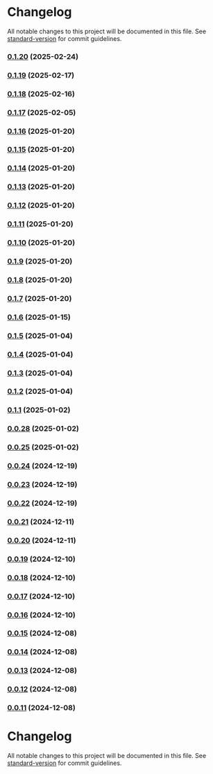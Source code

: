 # Changelog

All notable changes to this project will be documented in this file. See [standard-version](https://github.com/conventional-changelog/standard-version) for commit guidelines.

### [0.1.20](https://github.com/VIIgit/awesome-charts/compare/v0.0.50...v0.1.20) (2025-02-24)

### [0.1.19](https://github.com/VIIgit/awesome-charts/compare/v0.0.49...v0.1.19) (2025-02-17)

### [0.1.18](https://github.com/VIIgit/awesome-charts/compare/v0.0.48...v0.1.18) (2025-02-16)

### [0.1.17](https://github.com/VIIgit/awesome-charts/compare/v0.0.47...v0.1.17) (2025-02-05)

### [0.1.16](https://github.com/VIIgit/awesome-charts/compare/v0.0.46...v0.1.16) (2025-01-20)

### [0.1.15](https://github.com/VIIgit/awesome-charts/compare/v0.0.45...v0.1.15) (2025-01-20)

### [0.1.14](https://github.com/VIIgit/awesome-charts/compare/v0.0.44...v0.1.14) (2025-01-20)

### [0.1.13](https://github.com/VIIgit/awesome-charts/compare/v0.0.43...v0.1.13) (2025-01-20)

### [0.1.12](https://github.com/VIIgit/awesome-charts/compare/v0.0.42...v0.1.12) (2025-01-20)

### [0.1.11](https://github.com/VIIgit/awesome-charts/compare/v0.0.41...v0.1.11) (2025-01-20)

### [0.1.10](https://github.com/VIIgit/awesome-charts/compare/v0.0.40...v0.1.10) (2025-01-20)

### [0.1.9](https://github.com/VIIgit/awesome-charts/compare/v0.0.39...v0.1.9) (2025-01-20)

### [0.1.8](https://github.com/VIIgit/awesome-charts/compare/v0.0.38...v0.1.8) (2025-01-20)

### [0.1.7](https://github.com/VIIgit/awesome-charts/compare/v0.0.37...v0.1.7) (2025-01-20)

### [0.1.6](https://github.com/VIIgit/awesome-charts/compare/v0.0.36...v0.1.6) (2025-01-15)

### [0.1.5](https://github.com/VIIgit/awesome-charts/compare/v0.0.35...v0.1.5) (2025-01-04)

### [0.1.4](https://github.com/VIIgit/awesome-charts/compare/v0.0.34...v0.1.4) (2025-01-04)

### [0.1.3](https://github.com/VIIgit/awesome-charts/compare/v0.0.33...v0.1.3) (2025-01-04)

### [0.1.2](https://github.com/VIIgit/awesome-charts/compare/v0.0.32...v0.1.2) (2025-01-04)

### [0.1.1](https://github.com/VIIgit/awesome-charts/compare/v0.0.31...v0.1.1) (2025-01-02)

### [0.0.28](https://github.com/VIIgit/awesome-charts/compare/v0.0.29...v0.0.28) (2025-01-02)

### [0.0.25](https://github.com/VIIgit/awesome-charts/compare/v0.0.20...v0.0.25) (2025-01-02)

### [0.0.24](https://github.com/VIIgit/awesome-charts/compare/v0.0.23...v0.0.24) (2024-12-19)

### [0.0.23](https://github.com/VIIgit/awesome-charts/compare/v0.0.18...v0.0.23) (2024-12-19)

### [0.0.22](https://github.com/VIIgit/awesome-charts/compare/v0.0.17...v0.0.22) (2024-12-19)

### [0.0.21](https://github.com/VIIgit/awesome-charts/compare/v0.0.20...v0.0.21) (2024-12-11)

### [0.0.20](https://github.com/VIIgit/awesome-charts/compare/v0.0.16...v0.0.20) (2024-12-11)

### [0.0.19](https://github.com/VIIgit/awesome-charts/compare/v0.0.15...v0.0.19) (2024-12-10)

### [0.0.18](https://github.com/VIIgit/awesome-charts/compare/v0.0.17...v0.0.18) (2024-12-10)

### [0.0.17](https://github.com/VIIgit/awesome-charts/compare/v0.0.16...v0.0.17) (2024-12-10)

### [0.0.16](https://github.com/VIIgit/awesome-charts/compare/v0.0.15...v0.0.16) (2024-12-10)

### [0.0.15](https://github.com/VIIgit/awesome-charts/compare/v0.0.14...v0.0.15) (2024-12-08)

### [0.0.14](https://github.com/VIIgit/awesome-charts/compare/v0.0.13...v0.0.14) (2024-12-08)

### [0.0.13](https://github.com/VIIgit/awesome-charts/compare/v0.0.12...v0.0.13) (2024-12-08)

### [0.0.12](https://github.com/VIIgit/awesome-charts/compare/v0.0.11...v0.0.12) (2024-12-08)

### [0.0.11](https://github.com/VIIgit/awesome-charts/compare/v0.0.10...v0.0.11) (2024-12-08)

# Changelog

All notable changes to this project will be documented in this file. See [standard-version](https://github.com/conventional-changelog/standard-version) for commit guidelines.
